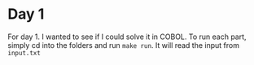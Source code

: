# Day 1

For day 1. I wanted to see if I could solve it in COBOL. To run each part, simply cd into the folders and run `make run`. It will read the input from `input.txt`
